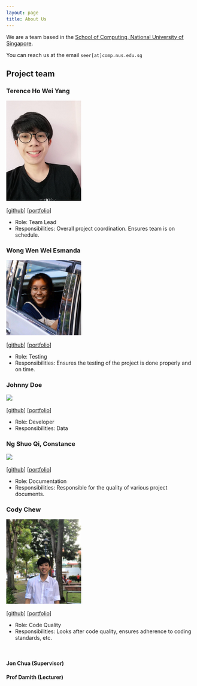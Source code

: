 ```yaml
---
layout: page
title: About Us
---
```


We are a team based in the [School of Computing, National University of Singapore](http://www.comp.nus.edu.sg).

You can reach us at the email `seer[at]comp.nus.edu.sg`

## Project team

### Terence Ho Wei Yang

<img src="images/vielheim.png" width="200px">

[[github](https://github.com/vielheim)]
[[portfolio](team/johndoe.md)]

* Role: Team Lead
* Responsibilities: Overall project coordination. Ensures team is on schedule.

### Wong Wen Wei Esmanda

<img src="images/Esmanda.jpg" width="200px">

[[github](http://github.com/esmanda3w)]
[[portfolio](team/johndoe.md)]

* Role: Testing
* Responsibilities: Ensures the testing of the project is done properly and on time.

### Johnny Doe

<img src="images/johndoe.png" width="200px">

[[github](http://github.com/johndoe)] [[portfolio](team/johndoe.md)]

* Role: Developer
* Responsibilities: Data

### Ng Shuo Qi, Constance

<img src="images/constancensq.png" width="200px">

[[github](http://github.com/constancensq)]
[[portfolio](team/johndoe.md)]

* Role: Documentation
* Responsibilities: Responsible for the quality of various project documents.

### Cody Chew

<img src="images/cody.png" width="200px">

[[github](http://github.com/CodyChew)]
[[portfolio](team/johndoe.md)]

* Role: Code Quality
* Responsibilities: Looks after code quality, 
ensures adherence to coding standards, etc.

<br>

#### Jon Chua (Supervisor)

#### Prof Damith (Lecturer)
